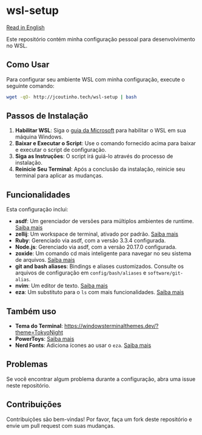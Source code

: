 # wsl-setup

[Read in English](README.md)

Este repositório contém minha configuração pessoal para desenvolvimento no WSL.

## Como Usar

Para configurar seu ambiente WSL com minha configuração, execute o seguinte comando:

```sh
wget -qO- http://jcoutinho.tech/wsl-setup | bash
```
## Passos de Instalação

1. **Habilitar WSL**: Siga o [guia da Microsoft](https://docs.microsoft.com/pt-br/windows/wsl/install) para habilitar o WSL em sua máquina Windows.
2. **Baixar e Executar o Script**: Use o comando fornecido acima para baixar e executar o script de configuração.
3. **Siga as Instruções**: O script irá guiá-lo através do processo de instalação.
4. **Reinicie Seu Terminal**: Após a conclusão da instalação, reinicie seu terminal para aplicar as mudanças.

## Funcionalidades

Esta configuração inclui:

- **asdf**: Um gerenciador de versões para múltiplos ambientes de runtime. [Saiba mais](https://asdf-vm.com/)
- **zellij**: Um workspace de terminal, ativado por padrão. [Saiba mais](https://zellij.dev/)
- **Ruby**: Gerenciado via asdf, com a versão 3.3.4 configurada.
- **Node.js**: Gerenciado via asdf, com a versão 20.17.0 configurada.
- **zoxide**: Um comando cd mais inteligente para navegar no seu sistema de arquivos. [Saiba mais](https://github.com/ajeetdsouza/zoxide)
- **git and bash aliases**: Bindings e aliases customizados. Consulte os arquivos de configuração em `config/bash/aliases` e `software/git-alias`.
- **nvim**: Um editor de texto. [Saiba mais](https://neovim.io/)
- **eza**: Um substituto para o `ls` com mais funcionalidades. [Saiba mais](https://github.com/eza-community/eza)

## Também uso

- **Tema do Terminal**: https://windowsterminalthemes.dev/?theme=TokyoNight
- **PowerToys**: [Saiba mais](https://github.com/microsoft/PowerToys)
- **Nerd Fonts**: Adiciona ícones ao usar o `eza`. [Saiba mais](https://www.nerdfonts.com/)

## Problemas

Se você encontrar algum problema durante a configuração, abra uma issue neste repositório.

## Contribuições

Contribuições são bem-vindas! Por favor, faça um fork deste repositório e envie um pull request com suas mudanças.
